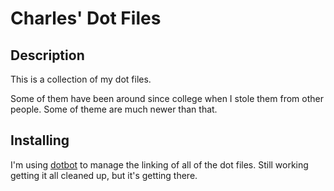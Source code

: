 # Charles' Dot Files
## Description
This is a collection of my dot files.

Some of them have been around since college when I stole them from other
people. Some of theme are much newer than that.

## Installing

I'm using [dotbot](https://github.com/anishathalye/dotbot) to manage the
linking of all of the dot files. Still working getting it all cleaned up, but
it's getting there.

